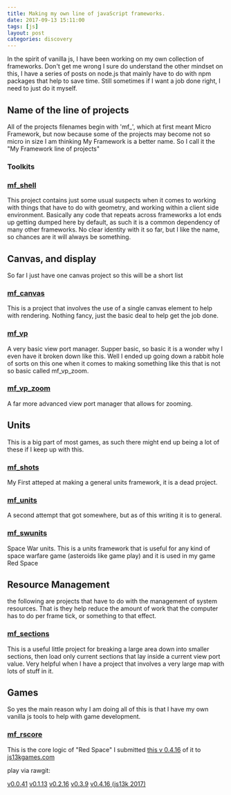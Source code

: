 ```yaml
---
title: Making my own line of javaScript frameworks.
date: 2017-09-13 15:11:00
tags: [js]
layout: post
categories: discovery
---
```


In the spirit of vanilla js, I have been working on my own collection of frameworks. Don't get me wrong I sure do understand the other mindset on this, I have a series of posts on node.js that mainly have to do with npm packages that help to save time. Still sometimes if I want a job done right, I need to just do it myself.

<!-- more -->

## Name of the line of projects

All of the projects filenames begin with 'mf_', which at first meant Micro Framework, but now because some of the projects may become not so micro in size I am thinking My Framework is a better name. So I call it the "My Framework line of projects"

### Toolkits

### [mf_shell](https://github.com/dustinpfister/mf_shell)

This project contains just some usual suspects when it comes to working with things that have to do with geometry, and working within a client side environment. Basically any code that repeats across frameworks a lot ends up getting dumped here by default, as such it is a common dependency of many other frameworks. No clear identity with it so far, but I like the name, so chances are it will always be something.

## Canvas, and display

So far I just have one canvas project so this will be a short list

### [mf_canvas](https://github.com/dustinpfister/mf_canvas)

This is a project that involves the use of a single canvas element to help with rendering. Nothing fancy, just the basic deal to help get the job done.

### [mf_vp](https://github.com/dustinpfister/mf_vp)

A very basic view port manager. Supper basic, so basic it is a wonder why I even have it broken down like this. Well I ended up going down a rabbit hole of sorts on this one when it comes to making something like this that is not so basic called mf_vp_zoom.

### [mf_vp_zoom](https://github.com/dustinpfister/mf_vp_zoom)

A far more advanced view port manager that allows for zooming.

## Units

This is a big part of most games, as such there might end up being a lot of these if I keep up with this.

### [mf_shots](https://github.com/dustinpfister/mf_shots)

My First atteped at making a general units framework, it is a dead project.

### [mf_units](https://github.com/dustinpfister/mf_units)

A second attempt that got somewhere, but as of this writing it is to general.

### [mf_swunits](https://github.com/dustinpfister/mf_swunits)

Space War units. This is a units framework that is useful for any kind of space warfare game (asteroids like game play) and it is used in my game Red Space

## Resource Management

the following are projects that have to do with the management of system resources. That is they help reduce the amount of work that the computer has to do per frame tick, or something to that effect.

### [mf_sections](https://github.com/dustinpfister/mf_sections)

This is a useful little project for breaking a large area down into smaller sections, then load only current sections that lay inside a current view port value. Very helpful when I have a project that involves a very large map with lots of stuff in it.

## Games

So yes the main reason why I am doing all of this is that I have my own vanilla js tools to help with game development.

### [mf_rscore](https://github.com/dustinpfister/mf_rscore)

This is the core logic of "Red Space" I submitted [this v 0.4.16](https://github.com/dustinpfister/mf_rscore/tree/0.4.16) of it to [js13kgames.com](http://js13kgames.com/entries/red-space)

play via rawgit:

[v0.0.41](https://rawgit.com/dustinpfister/mf_rscore/0.0.41/index.html)
[v0.1.13](https://rawgit.com/dustinpfister/mf_rscore/0.1.13/index.html)
[v0.2.16](https://rawgit.com/dustinpfister/mf_rscore/0.2.16/index.html)
[v0.3.9](https://rawgit.com/dustinpfister/mf_rscore/0.3.9/index.html)
[v0.4.16 (js13k 2017)](https://rawgit.com/dustinpfister/mf_rscore/0.4.16/index.html)